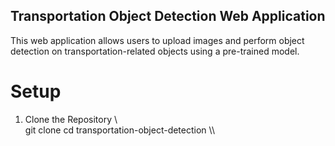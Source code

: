 ## Transportation Object Detection Web Application
This web application allows users to upload images and perform object detection on transportation-related objects using a pre-trained model.

# Setup
1. Clone the Repository
   \\\
    git clone <repository-url>
    cd transportation-object-detection
   \\\
